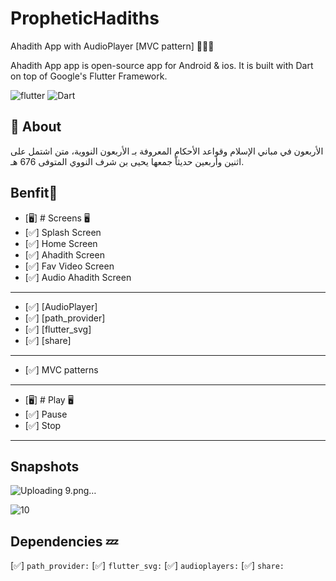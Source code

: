 # PropheticHadiths


Ahadith App with AudioPlayer [MVC pattern] 👨🏻‍💻

Ahadith App app is open-source  app for Android & ios. It is built with Dart on top of Google's Flutter Framework.


![flutter](https://img.shields.io/badge/Flutter-Framework-green?logo=flutter)
![Dart](https://img.shields.io/badge/Dart-Language-blue?logo=dart)


## 🚀 About

الأربعون في مباني الإسلام وقواعد الأحكام المعروفة بـ الأربعون النووية، متن اشتمل على اثنين وأربعين حديثاّ جمعها يحيى بن شرف النووي المتوفى 676 هـ.



## Benfit👻
- [🖥] # Screens 🖥
- [✅] Splash Screen
- [✅] Home Screen
- [✅] Ahadith Screen
- [✅] Fav Video Screen
- [✅] Audio Ahadith Screen
--------------------------------
- [✅] [AudioPlayer]
- [✅] [path_provider]
- [✅] [flutter_svg]
- [✅] [share]

--------------------------------
- [✅] MVC patterns
-------------------------------

- [🖥] # Play  🖥
- [✅] Pause
- [✅] Stop
--------------------------

## Snapshots

![Uploading 9.png…]()

![10](https://user-images.githubusercontent.com/49205538/194086769-059b8869-4473-4bd5-9b34-98888e923e61.png)


## Dependencies 💤
[✅]  `path_provider:`
[✅] `flutter_svg:`
[✅]  `audioplayers:`
[✅]  `share:`

